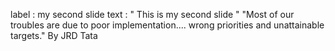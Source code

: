 

label : my second slide
text : " This is my second slide "
"Most of our troubles are due to poor implementation.... wrong priorities and unattainable targets."
By JRD Tata
